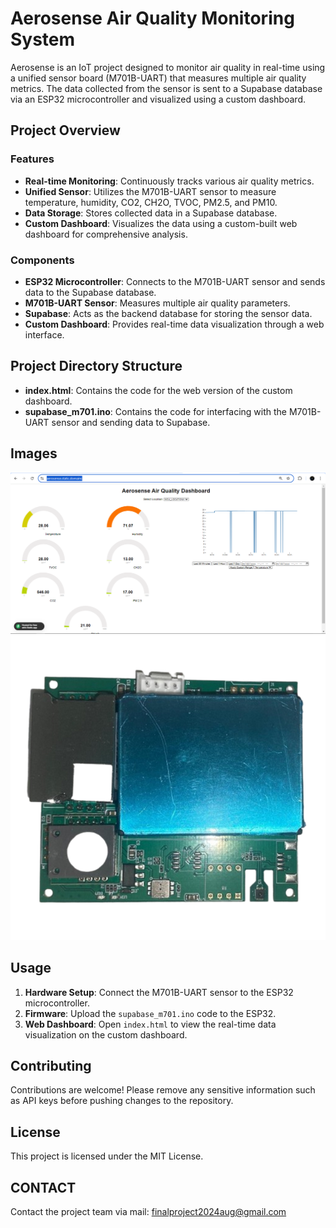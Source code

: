 # Aerosense Air Quality Monitoring System

Aerosense is an IoT project designed to monitor air quality in real-time using a unified sensor board (M701B-UART) that measures multiple air quality metrics. The data collected from the sensor is sent to a Supabase database via an ESP32 microcontroller and visualized using a custom dashboard.

## Project Overview

### Features
- **Real-time Monitoring**: Continuously tracks various air quality metrics.
- **Unified Sensor**: Utilizes the M701B-UART sensor to measure temperature, humidity, CO2, CH2O, TVOC, PM2.5, and PM10.
- **Data Storage**: Stores collected data in a Supabase database.
- **Custom Dashboard**: Visualizes the data using a custom-built web dashboard for comprehensive analysis.

### Components
- **ESP32 Microcontroller**: Connects to the M701B-UART sensor and sends data to the Supabase database.
- **M701B-UART Sensor**: Measures multiple air quality parameters.
- **Supabase**: Acts as the backend database for storing the sensor data.
- **Custom Dashboard**: Provides real-time data visualization through a web interface.

## Project Directory Structure
- **index.html**: Contains the code for the web version of the custom dashboard.
- **supabase_m701.ino**: Contains the code for interfacing with the M701B-UART sensor and sending data to Supabase.

## Images
![THIS IS A SCREENSHOT OF THE WEB VERSION OF THE DASHBOARD FOR THE DEVICE. CODE FOR THIS IS IN THE index.html file](image.png)
![THIS IS AN IMAGE OF THE UNIFIED (7 IN 1) SENSOR, M701B-UART. CODE FOR THIS IS IN THE supabase_m701.ino file](image-1.png)

## Usage
1. **Hardware Setup**: Connect the M701B-UART sensor to the ESP32 microcontroller.
2. **Firmware**: Upload the `supabase_m701.ino` code to the ESP32.
3. **Web Dashboard**: Open `index.html` to view the real-time data visualization on the custom dashboard.

## Contributing
Contributions are welcome! Please remove any sensitive information such as API keys before pushing changes to the repository.

## License
This project is licensed under the MIT License.

## CONTACT
Contact the project team via mail: finalproject2024aug@gmail.com
